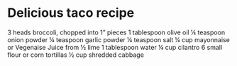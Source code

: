 # Delicious taco recipe

3 heads broccoli, chopped into 1” pieces
1 tablespoon olive oil
¼ teaspoon onion powder
¼ teaspoon garlic powder
¼ teaspoon salt
¼ cup mayonnaise or Vegenaise
Juice from ½ lime
1 tablespoon water
¼ cup cilantro
6 small flour or corn tortillas
½ cup shredded cabbage
